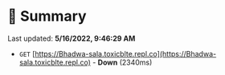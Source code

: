 # 📖 Summary
Last updated: **5/16/2022, 9:46:29 AM**

- `GET` [https://Bhadwa-sala.toxicblte.repl.co](https://Bhadwa-sala.toxicblte.repl.co) - **Down** (2340ms)
